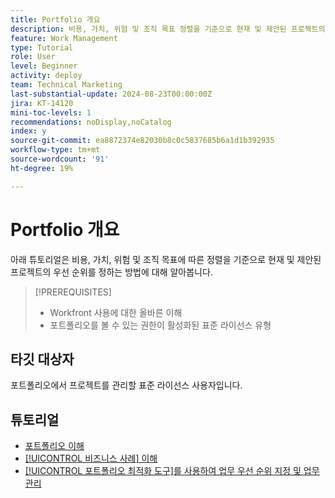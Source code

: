 ```yaml
---
title: Portfolio 개요
description: 비용, 가치, 위험 및 조직 목표 정렬을 기준으로 현재 및 제안된 프로젝트의 우선 순위를 정하는 방법에 대해 알아봅니다.
feature: Work Management
type: Tutorial
role: User
level: Beginner
activity: deploy
team: Technical Marketing
last-substantial-update: 2024-08-23T00:00:00Z
jira: KT-14120
mini-toc-levels: 1
recommendations: noDisplay,noCatalog
index: y
source-git-commit: ea8872374e82030b8c0c5837685b6a1d1b392935
workflow-type: tm+mt
source-wordcount: '91'
ht-degree: 19%

---
```



# Portfolio 개요

아래 튜토리얼은 비용, 가치, 위험 및 조직 목표에 따른 정렬을 기준으로 현재 및 제안된 프로젝트의 우선 순위를 정하는 방법에 대해 알아봅니다.

>[!PREREQUISITES]
>
>* Workfront 사용에 대한 올바른 이해
>* 포트폴리오를 볼 수 있는 권한이 활성화된 표준 라이선스 유형


## 타깃 대상자

포트폴리오에서 프로젝트를 관리할 표준 라이선스 사용자입니다.

## 튜토리얼

* [포트폴리오 이해](/help/portfolios-and-programs/overview-of-adobe-workfront-portfolios.md)
* [[!UICONTROL 비즈니스 사례] 이해](/help/portfolios-and-programs/introduction-to-the-business-case.md)
* [[!UICONTROL 포트폴리오 최적화 도구]를 사용하여 업무 우선 순위 지정 및 업무 관리](/help/portfolios-and-programs/prioritize-and-manage-work-with-portfolios.md)
